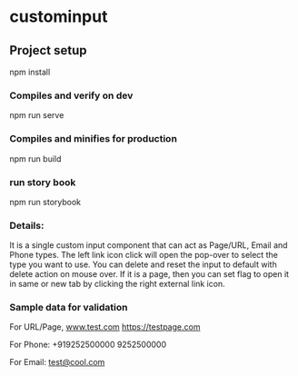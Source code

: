 # custominput

## Project setup
npm install

### Compiles and verify on dev
npm run serve

### Compiles and minifies for production
npm run build

### run story book
npm run storybook

### Details:
It is a single custom input component that can act as Page/URL, Email and Phone types.
The left link icon click will open the pop-over to select the type you want to use.
You can delete and reset the input to default with delete action on mouse over.
If it is a page, then you can set flag to open it in same or new tab by clicking the right external link icon.

### Sample data for validation
For URL/Page,
www.test.com
https://testpage.com

For Phone:
+919252500000
9252500000

For Email:
test@cool.com

